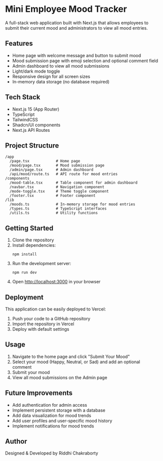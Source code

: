 # Mini Employee Mood Tracker

A full-stack web application built with Next.js that allows employees to submit their current mood and administrators to view all mood entries.

## Features

- Home page with welcome message and button to submit mood
- Mood submission page with emoji selection and optional comment field
- Admin dashboard to view all mood submissions
- Light/dark mode toggle
- Responsive design for all screen sizes
- In-memory data storage (no database required)

## Tech Stack

- Next.js 15 (App Router)
- TypeScript
- TailwindCSS
- Shadcn/UI components
- Next.js API Routes

## Project Structure

```
/app
  /page.tsx            # Home page
  /mood/page.tsx       # Mood submission page
  /admin/page.tsx      # Admin dashboard
  /api/mood/route.ts   # API route for mood entries
/components
  /mood-table.tsx      # Table component for admin dashboard
  /navbar.tsx          # Navigation component
  /mode-toggle.tsx     # Theme toggle component
  /footer.tsx          # Footer component
/lib
  /moods.ts            # In-memory storage for mood entries
  /types.ts            # TypeScript interfaces
  /utils.ts            # Utility functions
```

## Getting Started

1. Clone the repository
2. Install dependencies:
   ```
   npm install
   ```
3. Run the development server:
   ```
   npm run dev
   ```
4. Open [http://localhost:3000](http://localhost:3000) in your browser

## Deployment

This application can be easily deployed to Vercel:

1. Push your code to a GitHub repository
2. Import the repository in Vercel
3. Deploy with default settings

## Usage

1. Navigate to the home page and click "Submit Your Mood"
2. Select your mood (Happy, Neutral, or Sad) and add an optional comment
3. Submit your mood
4. View all mood submissions on the Admin page

## Future Improvements

- Add authentication for admin access
- Implement persistent storage with a database
- Add data visualization for mood trends
- Add user profiles and user-specific mood history
- Implement notifications for mood trends

## Author

Designed & Developed by Riddhi Chakraborty
